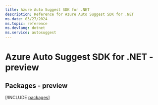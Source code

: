 ```yaml
---
title: Azure Auto Suggest SDK for .NET
description: Reference for Azure Auto Suggest SDK for .NET
ms.date: 03/27/2024
ms.topic: reference
ms.devlang: dotnet
ms.service: autosuggest
---
```

# Azure Auto Suggest SDK for .NET - preview
## Packages - preview
[!INCLUDE [packages](auto-suggest-index.md)]
